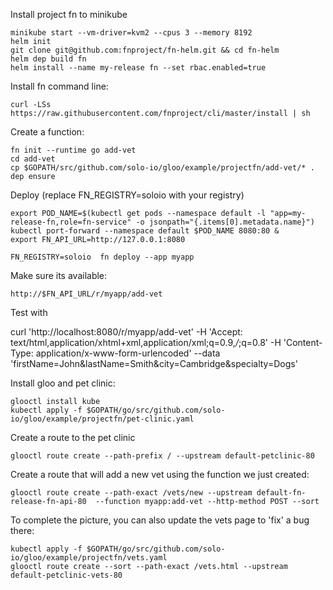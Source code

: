 Install project fn to minikube

```
minikube start --vm-driver=kvm2 --cpus 3 --memory 8192
helm init
git clone git@github.com:fnproject/fn-helm.git && cd fn-helm
helm dep build fn
helm install --name my-release fn --set rbac.enabled=true
```

Install fn command line:

```
curl -LSs https://raw.githubusercontent.com/fnproject/cli/master/install | sh
```

Create a function:

```
fn init --runtime go add-vet
cd add-vet
cp $GOPATH/src/github.com/solo-io/gloo/example/projectfn/add-vet/* .
dep ensure
```

Deploy (replace FN_REGISTRY=soloio with your registry)
```
export POD_NAME=$(kubectl get pods --namespace default -l "app=my-release-fn,role=fn-service" -o jsonpath="{.items[0].metadata.name}")
kubectl port-forward --namespace default $POD_NAME 8080:80 &
export FN_API_URL=http://127.0.0.1:8080

FN_REGISTRY=soloio  fn deploy --app myapp
```

Make sure its available:
```
http://$FN_API_URL/r/myapp/add-vet
```

Test with

curl 'http://localhost:8080/r/myapp/add-vet' -H 'Accept: text/html,application/xhtml+xml,application/xml;q=0.9,*/*;q=0.8' -H 'Content-Type: application/x-www-form-urlencoded' --data 'firstName=John&lastName=Smith&city=Cambridge&specialty=Dogs'


Install gloo and pet clinic:

```
glooctl install kube
kubectl apply -f $GOPATH/go/src/github.com/solo-io/gloo/example/projectfn/pet-clinic.yaml
```

Create a route to the pet clinic
```
glooctl route create --path-prefix / --upstream default-petclinic-80
```

Create a route that will add a new vet using the function we just created:
```
glooctl route create --path-exact /vets/new --upstream default-fn-release-fn-api-80  --function myapp:add-vet --http-method POST --sort
```

To complete the picture, you can also update the vets page to 'fix' a bug there:
```
kubectl apply -f $GOPATH/go/src/github.com/solo-io/gloo/example/projectfn/vets.yaml
glooctl route create --sort --path-exact /vets.html --upstream default-petclinic-vets-80
```

